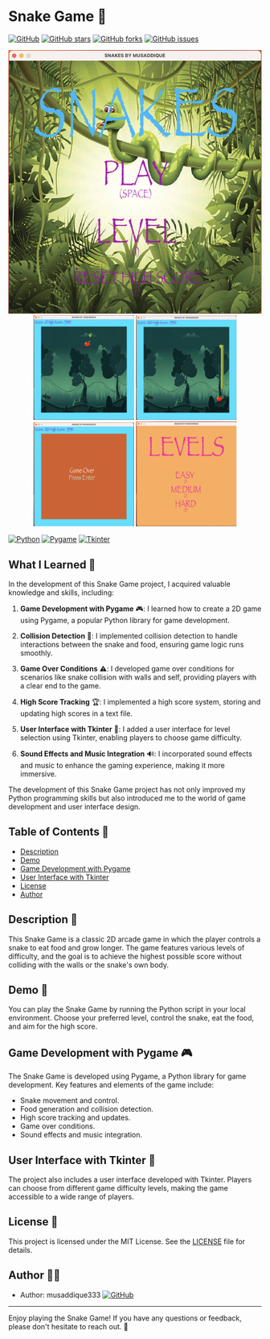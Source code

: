 # Snake Game 🐍

[![GitHub](https://img.shields.io/github/license/musaddique333/snake-game)](https://github.com/musaddique333/snake-game/blob/main/LICENSE)
[![GitHub stars](https://img.shields.io/github/stars/musaddique333/snake-game)](https://github.com/musaddique333/snake-game/stargazers)
[![GitHub forks](https://img.shields.io/github/forks/musaddique333/snake-game)](https://github.com/musaddique333/snake-game/network)
[![GitHub issues](https://img.shields.io/github/issues/musaddique333/snake-game)](https://github.com/musaddique333/snake-game/issues)

<div align="center">
    <img src="./screenshots/screenshot1.png" alt="Snake Game Screenshot 1" width="600">
</div>

<div align="center">
    <img src="./screenshots/screenshot2.png" alt="Snake Game Screenshot 2" width="200">
    <img src="./screenshots/screenshot3.png" alt="Snake Game Screenshot 3" width="200">
    <img src="./screenshots/screenshot4.png" alt="Snake Game Screenshot 4" width="200">
    <img src="./screenshots/screenshot5.png" alt="Snake Game Screenshot 5" width="200">
</div>



[![Python](https://img.shields.io/badge/Python-3.7-blue)](https://www.python.org/)
[![Pygame](https://img.shields.io/badge/Pygame-2.0-yellow)](https://www.pygame.org/)
[![Tkinter](https://img.shields.io/badge/Tkinter-8.6-green)](https://docs.python.org/3/library/tkinter.html)

## What I Learned 🧠

In the development of this Snake Game project, I acquired valuable knowledge and skills, including:

1. **Game Development with Pygame** 🎮: I learned how to create a 2D game using Pygame, a popular Python library for game development.

2. **Collision Detection** 🚧: I implemented collision detection to handle interactions between the snake and food, ensuring game logic runs smoothly.

3. **Game Over Conditions** ⚠️: I developed game over conditions for scenarios like snake collision with walls and self, providing players with a clear end to the game.

4. **High Score Tracking** 🏆: I implemented a high score system, storing and updating high scores in a text file.

5. **User Interface with Tkinter** 💼: I added a user interface for level selection using Tkinter, enabling players to choose game difficulty.

6. **Sound Effects and Music Integration** 🔊: I incorporated sound effects and music to enhance the gaming experience, making it more immersive.

The development of this Snake Game project has not only improved my Python programming skills but also introduced me to the world of game development and user interface design.

## Table of Contents 📜
- [Description](#description)
- [Demo](#demo)
- [Game Development with Pygame](#game-development-with-pygame)
- [User Interface with Tkinter](#user-interface-with-tkinter)
- [License](#license)
- [Author](#author)

## Description 📝
This Snake Game is a classic 2D arcade game in which the player controls a snake to eat food and grow longer. The game features various levels of difficulty, and the goal is to achieve the highest possible score without colliding with the walls or the snake's own body.

## Demo 🚀
You can play the Snake Game by running the Python script in your local environment. Choose your preferred level, control the snake, eat the food, and aim for the high score.

## Game Development with Pygame 🎮
The Snake Game is developed using Pygame, a Python library for game development. Key features and elements of the game include:
- Snake movement and control.
- Food generation and collision detection.
- High score tracking and updates.
- Game over conditions.
- Sound effects and music integration.

## User Interface with Tkinter 💼
The project also includes a user interface developed with Tkinter. Players can choose from different game difficulty levels, making the game accessible to a wide range of players.

## License 📜
This project is licensed under the MIT License. See the [LICENSE](LICENSE) file for details.

## Author 👨‍💻
- Author: musaddique333 [![GitHub](https://img.shields.io/badge/GitHub-musaddique333-brightgreen)](https://github.com/musaddique333)

---

Enjoy playing the Snake Game! If you have any questions or feedback, please don't hesitate to reach out. 🐍
